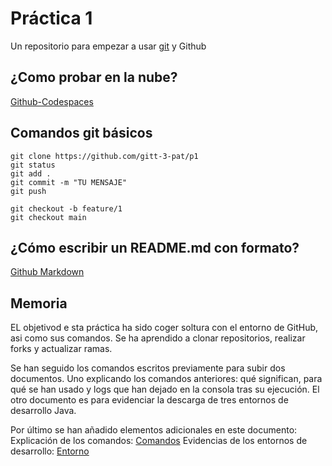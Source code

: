 # Práctica 1

Un repositorio para empezar a usar [git](https://git-scm.com/) y Github

## ¿Como probar en la nube?

[Github-Codespaces](https://github.com/features/codespaces)

## Comandos git básicos

```
git clone https://github.com/gitt-3-pat/p1
git status
git add .
git commit -m "TU MENSAJE"
git push

git checkout -b feature/1
git checkout main
```

## ¿Cómo escribir un README.md con formato?

[Github Markdown](https://docs.github.com/es/get-started/writing-on-github/getting-started-with-writing-and-formatting-on-github/basic-writing-and-formatting-syntax)

## Memoria


EL objetivod e sta práctica ha sido coger soltura con el entorno de 
GitHub, asi como sus comandos. Se ha aprendido a clonar repositorios, realizar forks y actualizar ramas. 

Se han seguido los comandos escritos previamente para subir dos documentos. Uno explicando los comandos anteriores: qué significan, para qué se han usado y logs que han dejado en la consola tras su ejecución. El otro documento es para evidenciar la descarga de tres entornos de desarrollo Java. 

Por último se han añadido elementos adicionales en este documento:
Explicación de los comandos: [Comandos](https://github.com/ClaraCPC/p1-fork/blob/main/git.pdf)
Evidencias de los entornos de desarrollo: [Entorno]()
